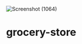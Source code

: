 ![Screenshot (1064)](https://user-images.githubusercontent.com/99094444/229713533-1525de9b-fdcb-4eb3-9440-ef1f45c619bc.png)
# grocery-store
